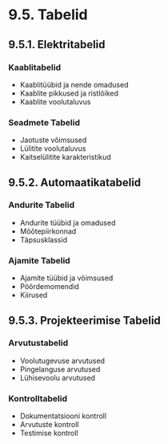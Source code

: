 # 9.5. Tabelid

## 9.5.1. Elektritabelid

### Kaablitabelid
* Kaablitüübid ja nende omadused
* Kaablite pikkused ja ristlõiked
* Kaablite voolutaluvus

### Seadmete Tabelid
* Jaotuste võimsused
* Lülitite voolutaluvus
* Kaitselülitite karakteristikud

## 9.5.2. Automaatikatabelid

### Andurite Tabelid
* Andurite tüübid ja omadused
* Mõõtepiirkonnad
* Täpsusklassid

### Ajamite Tabelid
* Ajamite tüübid ja võimsused
* Pöördemomendid
* Kiirused

## 9.5.3. Projekteerimise Tabelid

### Arvutustabelid
* Voolutugevuse arvutused
* Pingelanguse arvutused
* Lühisevoolu arvutused

### Kontrolltabelid
* Dokumentatsiooni kontroll
* Arvutuste kontroll
* Testimise kontroll
